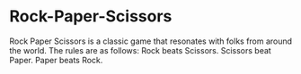 # Rock-Paper-Scissors
Rock Paper Scissors is a classic game that resonates with folks from around the world. The rules are as follows:  Rock beats Scissors. Scissors beat Paper. Paper beats Rock.
